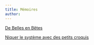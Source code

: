 ```yaml
---
title: Mémoires
author: 
---
```


[De Belles en Bêtes](/manonpicat/)

[Niquer le système avec des petits croquis](/mathiashu/)